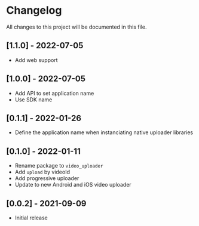 # Changelog
All changes to this project will be documented in this file.

## [1.1.0] - 2022-07-05
- Add web support

## [1.0.0] - 2022-07-05
- Add API to set application name
- Use SDK name

## [0.1.1] - 2022-01-26
- Define the application name when instanciating native uploader libraries
  
## [0.1.0] - 2022-01-11
- Rename package to `video_uploader`
- Add `upload` by videoId
- Add progressive uploader
- Update to new Android and iOS video uploader

## [0.0.2] - 2021-09-09
- Initial release

